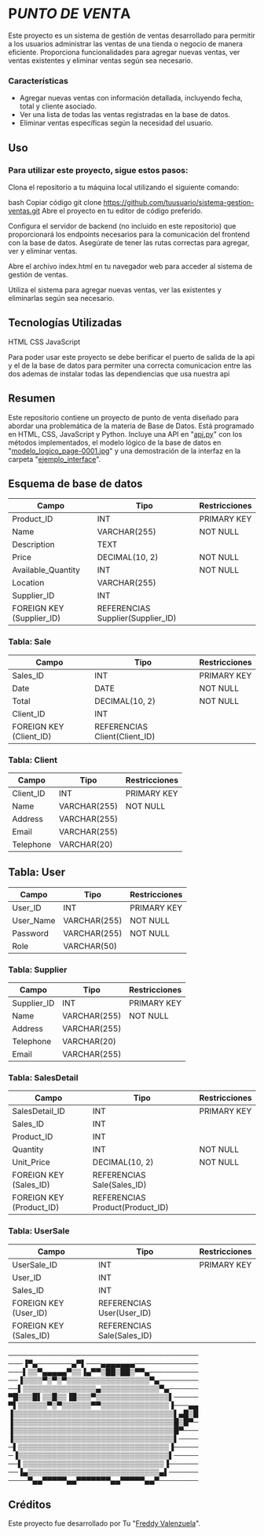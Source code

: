 # P*UNTO DE VENT*A

Este proyecto es un sistema de gestión de ventas desarrollado para permitir a los usuarios administrar las ventas de una tienda o negocio de manera eficiente. Proporciona funcionalidades para agregar nuevas ventas, ver ventas existentes y eliminar ventas según sea necesario.

### Características
- Agregar nuevas ventas con información detallada, incluyendo fecha, total y cliente asociado.
- Ver una lista de todas las ventas registradas en la base de datos.
- Eliminar ventas específicas según la necesidad del usuario.

## Uso

### Para utilizar este proyecto, sigue estos pasos:

Clona el repositorio a tu máquina local utilizando el siguiente comando:

bash
Copiar código
git clone https://github.com/tuusuario/sistema-gestion-ventas.git
Abre el proyecto en tu editor de código preferido.

Configura el servidor de backend (no incluido en este repositorio) que proporcionará los endpoints necesarios para la comunicación del frontend con la base de datos. Asegúrate de tener las rutas correctas para agregar, ver y eliminar ventas.

Abre el archivo index.html en tu navegador web para acceder al sistema de gestión de ventas.

Utiliza el sistema para agregar nuevas ventas, ver las existentes y eliminarlas según sea necesario.

## Tecnologías Utilizadas
HTML
CSS
JavaScript

Para poder usar este proyecto se debe berificar el puerto de salida de la api y el de la base de datos para permiter una correcta comunicacion entre las dos ademas de instalar todas las dependiencias que usa nuestra api

## Resumen
Este repositorio contiene un proyecto de punto de venta diseñado para abordar una problemática de la materia de Base de Datos. Está programado en HTML, CSS, JavaScript y Python. Incluye una API en "[api.py](https://github.com/Freddyrex/pyoyectdb/blob/main/api.py)" con los métodos implementados, el modelo lógico de la base de datos en "[modelo_logico_page-0001.jpg](https://github.com/Freddyrex/pyoyectdb/blob/main/modelo%20logico_page-0001.jpg)" y una demostración de la interfaz en la carpeta "[ejemplo_interface](https://github.com/Freddyrex/pyoyectdb/tree/main/ejemplo_interface)".

## Esquema de base de datos

| Campo              | Tipo              | Restricciones              |
|--------------------|-------------------|-----------------------------|
| Product_ID         | INT               | PRIMARY KEY                 |
| Name               | VARCHAR(255)      | NOT NULL                    |
| Description        | TEXT              |                             |
| Price              | DECIMAL(10, 2)    | NOT NULL                    |
| Available_Quantity | INT               | NOT NULL                    |
| Location           | VARCHAR(255)      |                             |
| Supplier_ID        | INT               |                             |
| FOREIGN KEY (Supplier_ID) | REFERENCIAS Supplier(Supplier_ID) |

### Tabla: Sale

| Campo       | Tipo       | Restricciones            |
|-------------|------------|---------------------------|
| Sales_ID    | INT        | PRIMARY KEY               |
| Date        | DATE       | NOT NULL                  |
| Total       | DECIMAL(10, 2) | NOT NULL                |
| Client_ID   | INT        |                           |
| FOREIGN KEY (Client_ID) | REFERENCIAS Client(Client_ID) |

### Tabla: Client

| Campo      | Tipo         | Restricciones        |
|------------|--------------|-----------------------|
| Client_ID  | INT          | PRIMARY KEY           |
| Name       | VARCHAR(255) | NOT NULL              |
| Address    | VARCHAR(255) |                       |
| Email      | VARCHAR(255) |                       |
| Telephone  | VARCHAR(20)  |                       |

## Tabla: User

| Campo      | Tipo         | Restricciones        |
|------------|--------------|-----------------------|
| User_ID    | INT          | PRIMARY KEY           |
| User_Name  | VARCHAR(255) | NOT NULL              |
| Password   | VARCHAR(255) | NOT NULL              |
| Role       | VARCHAR(50)  |                       |

### Tabla: Supplier

| Campo        | Tipo         | Restricciones        |
|--------------|--------------|-----------------------|
| Supplier_ID  | INT          | PRIMARY KEY           |
| Name         | VARCHAR(255) | NOT NULL              |
| Address      | VARCHAR(255) |                       |
| Telephone    | VARCHAR(20)  |                       |
| Email        | VARCHAR(255) |                       |

### Tabla: SalesDetail

| Campo           | Tipo         | Restricciones            |
|-----------------|--------------|---------------------------|
| SalesDetail_ID  | INT          | PRIMARY KEY               |
| Sales_ID        | INT          |                           |
| Product_ID      | INT          |                           |
| Quantity        | INT          | NOT NULL                  |
| Unit_Price      | DECIMAL(10, 2) | NOT NULL                |
| FOREIGN KEY (Sales_ID)   | REFERENCIAS Sale(Sales_ID)     |
| FOREIGN KEY (Product_ID) | REFERENCIAS Product(Product_ID) |

### Tabla: UserSale

| Campo       | Tipo       | Restricciones            |
|-------------|------------|---------------------------|
| UserSale_ID | INT        | PRIMARY KEY               |
| User_ID     | INT        |                           |
| Sales_ID    | INT        |                           |
| FOREIGN KEY (User_ID)  | REFERENCIAS User(User_ID)      |
| FOREIGN KEY (Sales_ID) | REFERENCIAS Sale(Sales_ID)     |


───────────────────────────────────────
───▐▀▄───────▄▀▌───▄▄▄▄▄▄▄─────────────
───▌▒▒▀▄▄▄▄▄▀▒▒▐▄▀▀▒██▒██▒▀▀▄──────────
──▐▒▒▒▒▀▒▀▒▀▒▒▒▒▒▒▒▒▒▒▒▒▒▒▒▒▒▀▄────────
──▌▒▒▒▒▒▒▒▒▒▒▒▒▒▒▒▄▒▒▒▒▒▒▒▒▒▒▒▒▀▄──────
▀█▒▒▒█▌▒▒█▒▒▐█▒▒▒▀▒▒▒▒▒▒▒▒▒▒▒▒▒▒▒▌─────
▀▌▒▒▒▒▒▒▀▒▀▒▒▒▒▒▒▀▀▒▒▒▒▒▒▒▒▒▒▒▒▒▒▐───▄▄
▐▒▒▒▒▒▒▒▒▒▒▒▒▒▒▒▒▒▒▒▒▒▒▒▒▒▒▒▒▒▒▒▒▒▌▄█▒█
▐▒▒▒▒▒▒▒▒▒▒▒▒▒▒▒▒▒▒▒▒▒▒▒▒▒▒▒▒▒▒▒▒▒█▒█▀─
▐▒▒▒▒▒▒▒▒▒▒▒▒▒▒▒▒▒▒▒▒▒▒▒▒▒▒▒▒▒▒▒▒▒█▀───
▐▒▒▒▒▒▒▒▒▒▒▒▒▒▒▒▒▒▒▒▒▒▒▒▒▒▒▒▒▒▒▒▒▒▌────
─▌▒▒▒▒▒▒▒▒▒▒▒▒▒▒▒▒▒▒▒▒▒▒▒▒▒▒▒▒▒▒▒▐─────
─▐▒▒▒▒▒▒▒▒▒▒▒▒▒▒▒▒▒▒▒▒▒▒▒▒▒▒▒▒▒▒▒▌─────
──▌▒▒▒▒▒▒▒▒▒▒▒▒▒▒▒▒▒▒▒▒▒▒▒▒▒▒▒▒▒▐──────
──▐▄▒▒▒▒▒▒▒▒▒▒▒▒▒▒▒▒▒▒▒▒▒▒▒▒▒▒▒▄▌──────
────▀▄▄▀▀▀▀▀▄▄▀▀▀▀▀▀▀▄▄▀▀▀▀▀▄▄▀────────


## Créditos
Este proyecto fue desarrollado por Tu "[Freddy Valenzuela](https://github.com/Freddyrex)".
